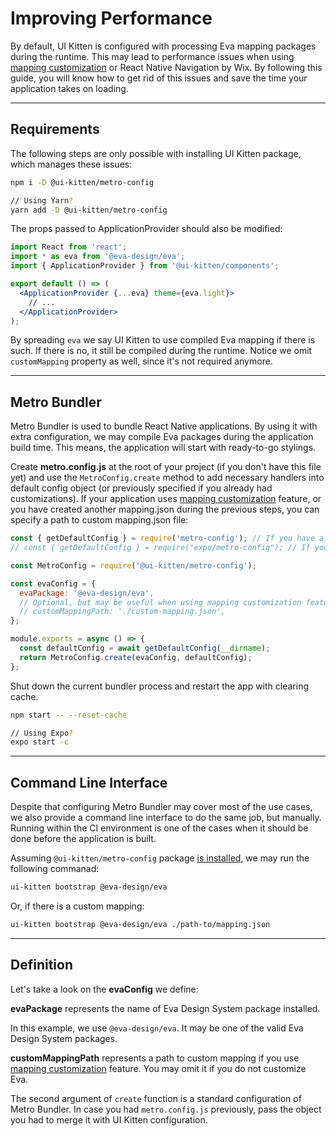 # Improving Performance

By default, UI Kitten is configured with processing Eva mapping packages during the runtime. This may lead to performance issues when using [mapping customization](design-system/customize-mapping) or React Native Navigation by Wix. By following this guide, you will know how to get rid of this issues and save the time your application takes on loading.

<hr>

## Requirements

The following steps are only possible with installing UI Kitten package, which manages these issues:
```bash
npm i -D @ui-kitten/metro-config

// Using Yarn?
yarn add -D @ui-kitten/metro-config
```

The props passed to ApplicationProvider should also be modified:
```jsx
import React from 'react';
import * as eva from '@eva-design/eva';
import { ApplicationProvider } from '@ui-kitten/components';

export default () => (
  <ApplicationProvider {...eva} theme={eva.light}>
    // ...
  </ApplicationProvider>
);
```

By spreading `eva` we say UI Kitten to use compiled Eva mapping if there is such.
If there is no, it still be compiled during the runtime.
Notice we omit `customMapping` property as well, since it's not required anymore.

<hr>

## Metro Bundler

Metro Bundler is used to bundle React Native applications.
By using it with extra configuration, we may compile Eva packages during the application build time.
This means, the application will start with ready-to-go stylings.

Create **metro.config.js** at the root of your project (if you don't have this file yet) and use the `MetroConfig.create` method to add necessary handlers into default config object (or previously specified if you already had customizations). 
If your application uses [mapping customization](design-system/customize-mapping) feature, or you have created another mapping.json during the previous steps, you can specify a path to custom mapping.json file:

```js
const { getDefaultConfig } = require('metro-config'); // If you have a bare react-native project
// const { getDefaultConfig } = require("expo/metro-config"); // If your project is an expo one

const MetroConfig = require('@ui-kitten/metro-config');

const evaConfig = {
  evaPackage: '@eva-design/eva',
  // Optional, but may be useful when using mapping customization feature.
  // customMappingPath: './custom-mapping.json',
};

module.exports = async () => {
  const defaultConfig = await getDefaultConfig(__dirname);
  return MetroConfig.create(evaConfig, defaultConfig);
};
```

Shut down the current bundler process and restart the app with clearing cache.

```bash
npm start -- --reset-cache

// Using Expo?
expo start -c
```

<hr>

## Command Line Interface

Despite that configuring Metro Bundler may cover most of the use cases,
we also provide a command line interface to do the same job, but manually.
Running within the CI environment is one of the cases when it should be done before the application is built.

Assuming `@ui-kitten/metro-config` package [is installed](guides/improving-performance#requirements),
we may run the following commanad:
```bash
ui-kitten bootstrap @eva-design/eva
```

Or, if there is a custom mapping:
```bash
ui-kitten bootstrap @eva-design/eva ./path-to/mapping.json
```

<hr>

## Definition

Let's take a look on the **evaConfig** we define:

**evaPackage** represents the name of Eva Design System package installed.

In this example, we use `@eva-design/eva`.
It may be one of the valid Eva Design System packages.

**customMappingPath** represents a path to custom mapping if you use [mapping customization](design-system/customize-mapping) feature. You may omit it if you do not customize Eva.

The second argument of `create` function is a standard configuration of Metro Bundler. In case you had `metro.config.js` previously, pass the object you had to merge it with UI Kitten configuration.
